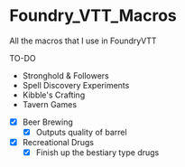 # Foundry_VTT_Macros
All the macros that I use in FoundryVTT

TO-DO
* Stronghold & Followers
* Spell Discovery Experiments
* Kibble's Crafting
* Tavern Games
* [x] Beer Brewing
   * [x] Outputs quality of barrel
* [x] Recreational Drugs
    * [x] Finish up the bestiary type drugs
